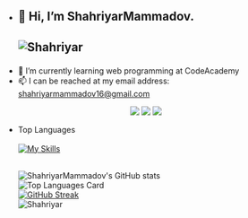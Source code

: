 -  <h2 style={textAlign: "center"}>👋 Hi, I’m ShahriyarMammadov.<h2/>
    <p align="left"> <img src="https://komarev.com/ghpvc/?username=ShahriyarMammadov&label=Profile%20views&color=0e75b6&style=flat" alt="Shahriyar" /> </p>
- 🌱 I’m currently learning web programming at CodeAcademy
- 📫 I can be reached at my email address: shahriyarmammadov16@gmail.com

<p align="center">
  <a href="https://skillicons.dev">
      <a href="https://www.instagram.com/"><img src="https://skillicons.dev/icons?i=instagram" /></a>
  </a>
  <a href="https://skillicons.dev">
      <a href="https://twitter.com/home"><img src="https://skillicons.dev/icons?i=twitter" /></a>
  </a>
  <a href="https://skillicons.dev">
      <a href="https://www.linkedin.com/feed/"><img src="https://skillicons.dev/icons?i=linkedin" /></a>
  </a>
</p>

- Top Languages  <br /><br />
     [![My Skills](https://skillicons.dev/icons?i=html,css,js,jquery,sass,github,git,figma,bootstrap,react,redux,express&theme=light)](https://skillicons.dev)<br /><br />

    ![ShahriyarMammadov's GitHub stats](https://github-readme-stats.vercel.app/api?username=ShahriyarMammadov&show_icons=true&theme=tokyonight)<br />
![Top Languages Card](https://github-readme-stats.vercel.app/api/top-langs/?username=ShahriyarMammadov&layout=compact&theme=tokyonight)<br />
[![GitHub Streak](https://streak-stats.demolab.com/?user=ShahriyarMammadov&theme=tokyonight)](https://git.io/streak-stats)<br />
![Shahriyar](https://media1.giphy.com/media/Y4ak9Ki2GZCbJxAnJD/giphy.gif?cid=ecf05e47houvlazi6476gso26biarzvio2u55n1kh9fsizft&rid=giphy.gif&ct=g)
